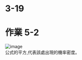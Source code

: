 # 3-19
# 作業 5-2
![image](https://github.com/SuWeizhe1124/3-19/blob/master/Kers%20%E6%B8%AC%E8%A9%A6/A9.JPG)   
公式的平方,代表該處出現的機率密度。
